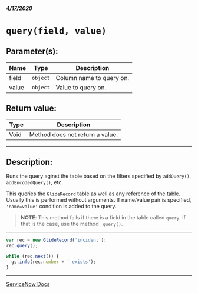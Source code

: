 ##### 4/17/2020
# `query(field, value)`
## Parameter(s):
| Name | Type | Description |
|---|---|---|
| field | `object` | Column name to query on. |
| value | `object` | Value to query on. |

## Return value:
| Type | Description |
|---|---|
| Void | Method does not return a value. |

---

## Description:
Runs the query aginst the table based on the filters specified by `addQuery()`, `addEncodedQuery()`, etc.

This queries the `GlideRecord` table as well as any reference of the table.  Usually this is performed without arguments.  If name/value pair is specified, `'name=value'` condition is added to the query.

  > **NOTE**: This method fails if there is a field in the table called `query`.  If that is the case, use the method `_query()`.

---

```js
var rec = new GlideRecord('incident');
rec.query();

while (rec.next()) {
  gs.info(rec.number + ' exists');
}
```

---

[ServiceNow Docs](https://developer.servicenow.com/dev.do#!/reference/api/newyork/server/no-namespace/c_GlideRecordScopedAPI#r_ScopedGlideRecordQuery_Object_Object)